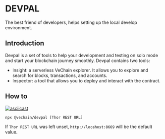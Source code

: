 # DEVPAL

The best friend of developers, helps setting up the local develop environment.

## Introduction
Devpal is a set of tools to help your development and testing on solo mode and start your blockchain journey smoothly. Devpal contains two tools: 

+ Insight: a serverless VeChain explorer. It allows you to explore and search for blocks, transactions, and accounts.
+ Inspector: a tool that allows you to deploy and interact with the contract.

## How to

[![asciicast](https://asciinema.org/a/495180.png)](https://asciinema.org/a/495180)

``` shell
npx @vechain/devpal [Thor REST URL]
```

If `Thor REST URL` was left unset, `http://locahost:8669` will be the default value.